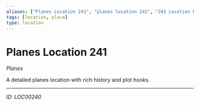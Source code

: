 ```yaml
---
aliases: ["Planes Location 241", "planes location 241", "241 Location Planes"]
tags: [location, place]
type: location
---
```


# Planes Location 241

*Planes*

A detailed planes location with rich history and plot hooks.

---
*ID: LOC00240*